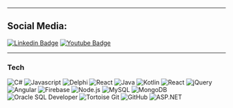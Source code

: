 <hr/>

## Social Media: 
[![Linkedin Badge](https://img.shields.io/badge/-Branden_Min-blue?style=flat-square&logo=Linkedin&logoColor=white&link=https://www.linkedin.com/in/brandenmin/)](https://www.linkedin.com/in/brandenmin/)
[![Youtube Badge](https://img.shields.io/badge/-Branden_Min-darkred?style=flat-square&logo=youtube&logoColor=white&link=https://www.youtube.com/@minbu/featured)](https://www.youtube.com/@minbu/featured)

<hr/>

### Tech
<p>
  <img alt="C#" src="https://img.shields.io/badge/C%23-239120?style=for-the-badge&logo=c-sharp&logoColor=white">
  <img alt="Javascript" src="https://img.shields.io/badge/Javascript-F7DF1E?style=for-the-badge&logo=javascript&logoColor=black">
  <img alt="Delphi" src="https://img.shields.io/badge/Delphi-red?style=for-the-badge&logo=delphi&logoColor=white">
  <img alt="React" src="https://img.shields.io/badge/React-61DAFB?style=for-the-badge&logo=react&logoColor=white">
  <img alt="Java" src="https://img.shields.io/badge/Java-007396?style=for-the-badge&logo=java&logoColor=white">
  <img alt="Kotlin" src="https://img.shields.io/badge/Kotlin-0095D5?style=for-the-badge&logo=kotlin&logoColor=white">
  <img alt="React" src="https://img.shields.io/badge/React-61DAFB?style=for-the-badge&logo=react&logoColor=white">
  <img alt="jQuery" src="https://img.shields.io/badge/jQuery-0769AD?style=for-the-badge&logo=jquery&logoColor=white">
  <img alt="Angular" src="https://img.shields.io/badge/Angular-DD0031?style=for-the-badge&logo=angular&logoColor=white">
  <img alt="Firebase" src="https://img.shields.io/badge/Firebase-FFCA28?style=for-the-badge&logo=firebase&logoColor=black">
  <img alt="Node.js" src="https://img.shields.io/badge/Node.js-43853D?style=for-the-badge&logo=node.js&logoColor=white">
  <img alt="MySQL" src="https://img.shields.io/badge/MySQL-4479A1?style=for-the-badge&logo=mysql&logoColor=white">
  <img alt="MongoDB" src="https://img.shields.io/badge/MongoDB-47A248?style=for-the-badge&logo=mongodb&logoColor=white">
  <img alt="Oracle SQL Developer" src="https://img.shields.io/badge/Oracle_SQL_Developer-F80000?style=for-the-badge&logo=oracle&logoColor=white">
  <img alt="Tortoise Git" src="https://img.shields.io/badge/Tortoise_Git-81C995?style=for-the-badge&logo=git&logoColor=white">
  <img alt="GitHub" src="https://img.shields.io/badge/GitHub-181717?style=for-the-badge&logo=github&logoColor=white">
  <img alt="ASP.NET" src="https://img.shields.io/badge/ASP.NET-512BD4?style=for-the-badge&logo=.net&logoColor=white">
</p>



